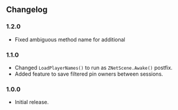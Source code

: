 ## Changelog

### 1.2.0

  * Fixed ambiguous method name for additional

### 1.1.0

  * Changed `LoadPlayerNames()` to run as `ZNetScene.Awake()` postfix.
  * Added feature to save filtered pin owners between sessions.

### 1.0.0

  * Initial release.